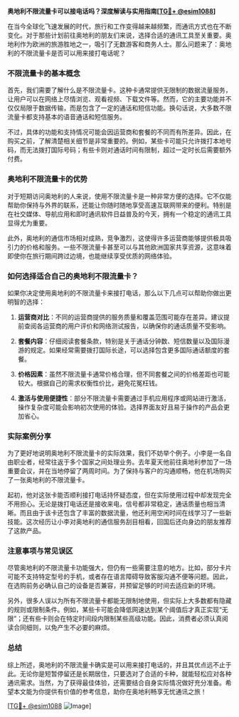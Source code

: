 **奥地利不限流量卡可以接电话吗？深度解读与实用指南[[TG💪+ @esim1088](https://t.me/s/esim1088)]**

在当今全球化飞速发展的时代，旅行和工作变得越来越频繁，而通讯方式也在不断变化。对于那些计划前往奥地利的朋友们来说，选择合适的通讯工具至关重要。奥地利作为欧洲的旅游胜地之一，吸引了无数游客和商务人士。那么问题来了：奥地利的不限流量卡是否可以用来接打电话呢？

### 不限流量卡的基本概念

首先，我们需要了解什么是不限流量卡。这种卡通常提供无限制的数据流量服务，让用户可以在网络上尽情浏览、观看视频、下载文件等。然而，它的主要功能并不仅仅局限于数据传输，而是包含了一定的通话和短信功能。换句话说，大多数不限流量卡都支持基本的语音通话和短信服务。

不过，具体的功能和支持情况可能会因运营商和套餐的不同而有所差异。因此，在购买之前，了解清楚相关细节是非常重要的。例如，某些卡可能只允许拨打本地号码，而无法拨打国际号码；有些卡则对通话时间有限制，超过一定时长后需要额外付费。

### 奥地利不限流量卡的优势

对于短期访问奥地利的人来说，使用不限流量卡是一种非常方便的选择。它不仅能帮助你保持与外界的联系，还能让你随时随地享受高速互联网带来的便利。特别是在社交媒体、导航应用和即时通讯软件日益普及的今天，拥有一个稳定的通讯工具显得尤为重要。

此外，奥地利的通信市场相对成熟，竞争激烈，这使得许多运营商能够提供极具吸引力的价格和服务。一些不限流量卡甚至可以与其他欧洲国家共享资源，这意味着即使你在旅行期间跨过边境，也能继续享受优质的网络体验。

### 如何选择适合自己的奥地利不限流量卡？

如果你决定使用奥地利的不限流量卡来接打电话，那么以下几点可以帮助你做出更明智的选择：

1. **运营商对比**：不同的运营商提供的服务质量和覆盖范围可能存在差异。建议提前查阅各运营商的用户评价和网络测试报告，以确保你的通话质量不受影响。
   
2. **套餐内容**：仔细阅读套餐条款，特别是关于通话分钟数、短信数量以及国际漫游的规定。如果经常需要拨打国际长途，可以选择包含更多国际通话额度的套餐。

3. **价格因素**：虽然不限流量卡通常价格合理，但不同套餐之间的价格差距也可能较大。根据自己的需求权衡性价比，避免花冤枉钱。

4. **激活与使用便捷性**：部分不限流量卡需要通过手机应用程序或网站进行激活，操作复杂度可能会影响初次使用的体验。选择界面友好且易于操作的产品会更加省心。

### 实际案例分享

为了更好地说明奥地利不限流量卡的实际效果，我们不妨举个例子。小李是一名自由职业者，经常往返于多个国家之间处理业务。去年夏天他前往奥地利参加了一场重要会议，并在当地停留了两周时间。为了保持与客户的沟通顺畅，他在机场购买了一张奥地利的不限流量卡。

起初，他对这张卡能否顺利接打电话持怀疑态度，但在实际使用过程中却发现完全不用担心。无论是拨打电话还是接收来电，信号都非常稳定，通话质量也相当清晰。而且由于该卡还包含了丰富的数据流量，他还利用空闲时间在线学习了一些新技能。这次经历让小李对奥地利的通信服务刮目相看，回国后还向身边的朋友推荐了这款产品。

### 注意事项与常见误区

尽管奥地利的不限流量卡功能强大，但仍有一些需要注意的地方。比如，部分卡片可能不支持特定型号的手机，或者存在语言障碍导致客服沟通不便等问题。因此，在选购前务必确认自己的设备是否兼容，并预留足够的时间去适应新的环境。

另外，很多人误以为所有不限流量卡都能无限制地使用，但实际上大多数都有隐藏的规则或限制条件。例如，某些卡可能会降低网速达到某个阈值后才真正实现“无限”；还有些卡则会在特定时间段内限制某些高级功能。因此，消费者必须认真阅读合同细则，以免产生不必要的麻烦。

### 总结

综上所述，奥地利的不限流量卡确实是可以用来接打电话的，并且其优点远不止于此。无论你是短暂停留还是长期居住，只要选对了合适的卡种，就能轻松应对各种通讯需求。当然，为了获得最佳体验，还需要结合自身实际情况做好充分准备。希望本文能为你提供有价值的参考信息，助你在奥地利畅享无忧通讯之旅！

[[TG💪+ @esim1088](https://t.me/s/esim1088) ![Image](https://i.postimg.cc/4NQfJmqS/Snipaste-2025-05-13-00-14-12.png)]